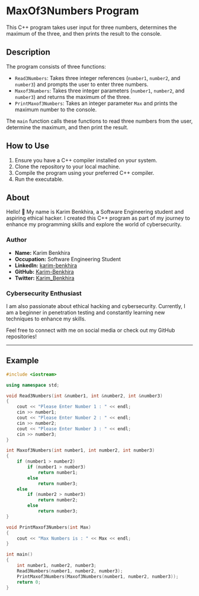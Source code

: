 # MaxOf3Numbers Program

This C++ program takes user input for three numbers, determines the maximum of the three, and then prints the result to the console.

## Description

The program consists of three functions:
- `Read3Numbers`: Takes three integer references (`number1`, `number2`, and `number3`) and prompts the user to enter three numbers.
- `Maxof3Numbers`: Takes three integer parameters (`number1`, `number2`, and `number3`) and returns the maximum of the three.
- `PrintMaxof3Numbers`: Takes an integer parameter `Max` and prints the maximum number to the console.

The `main` function calls these functions to read three numbers from the user, determine the maximum, and then print the result.

## How to Use

1. Ensure you have a C++ compiler installed on your system.
2. Clone the repository to your local machine.
3. Compile the program using your preferred C++ compiler.
4. Run the executable.

## About

Hello! 👋 My name is Karim Benkhira, a Software Engineering student and aspiring ethical hacker. I created this C++ program as part of my journey to enhance my programming skills and explore the world of cybersecurity.

### Author

- **Name:** Karim Benkhira
- **Occupation:** Software Engineering Student
- **LinkedIn:** [karim-benkhira](https://linkedin.com/in/karim-benkhira-206597224)
- **GitHub:** [Karim-Benkhira](https://github.com/Karim-Benkhira)
- **Twitter:** [Karim_Benkhira](https://twitter.com/Karim_Benkhira)

### Cybersecurity Enthusiast

I am also passionate about ethical hacking and cybersecurity. Currently, I am a beginner in penetration testing and constantly learning new techniques to enhance my skills.

Feel free to connect with me on social media or check out my GitHub repositories!

---

## Example

```cpp
#include <iostream>

using namespace std;

void Read3Numbers(int &number1, int &number2, int &number3)
{
    cout << "Please Enter Number 1 : " << endl;
    cin >> number1;
    cout << "Please Enter Number 2 : " << endl;
    cin >> number2;
    cout << "Please Enter Number 3 : " << endl;
    cin >> number3;
}

int Maxof3Numbers(int number1, int number2, int number3)
{
    if (number1 > number2)
        if (number1 > number3)
            return number1;
        else
            return number3;
    else
        if (number2 > number3)
            return number2;
        else
            return number3;
}

void PrintMaxof3Numbers(int Max)
{
    cout << "Max Numbers is : " << Max << endl;
}

int main()
{
    int number1, number2, number3;
    Read3Numbers(number1, number2, number3);
    PrintMaxof3Numbers(Maxof3Numbers(number1, number2, number3));
    return 0;
}
